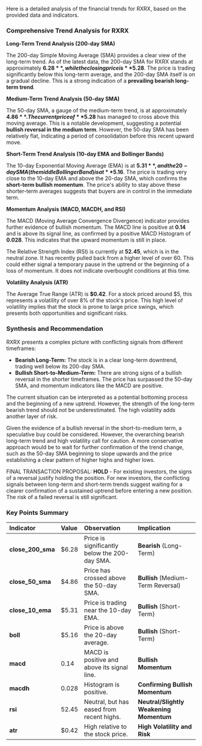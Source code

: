 Here is a detailed analysis of the financial trends for RXRX, based on the provided data and indicators.

### Comprehensive Trend Analysis for RXRX

**Long-Term Trend Analysis (200-day SMA)**

The 200-day Simple Moving Average (SMA) provides a clear view of the long-term trend. As of the latest data, the 200-day SMA for RXRX stands at approximately **$6.28**, while the closing price is **$5.28**. The price is trading significantly below this long-term average, and the 200-day SMA itself is on a gradual decline. This is a strong indication of a **prevailing bearish long-term trend**.

**Medium-Term Trend Analysis (50-day SMA)**

The 50-day SMA, a gauge of the medium-term trend, is at approximately **$4.86**. The current price of **$5.28** has managed to cross above this moving average. This is a notable development, suggesting a potential **bullish reversal in the medium term**. However, the 50-day SMA has been relatively flat, indicating a period of consolidation before this recent upward move.

**Short-Term Trend Analysis (10-day EMA and Bollinger Bands)**

The 10-day Exponential Moving Average (EMA) is at **$5.31**, and the 20-day SMA (the middle Bollinger Band) is at **$5.16**. The price is trading very close to the 10-day EMA and above the 20-day SMA, which confirms the **short-term bullish momentum**. The price's ability to stay above these shorter-term averages suggests that buyers are in control in the immediate term.

**Momentum Analysis (MACD, MACDH, and RSI)**

The MACD (Moving Average Convergence Divergence) indicator provides further evidence of bullish momentum. The MACD line is positive at **0.14** and is above its signal line, as confirmed by a positive MACD Histogram of **0.028**. This indicates that the upward momentum is still in place.

The Relative Strength Index (RSI) is currently at **52.45**, which is in the neutral zone. It has recently pulled back from a higher level of over 60. This could either signal a temporary pause in the uptrend or the beginning of a loss of momentum. It does not indicate overbought conditions at this time.

**Volatility Analysis (ATR)**

The Average True Range (ATR) is **$0.42**. For a stock priced around $5, this represents a volatility of over 8% of the stock's price. This high level of volatility implies that the stock is prone to large price swings, which presents both opportunities and significant risks.

### Synthesis and Recommendation

RXRX presents a complex picture with conflicting signals from different timeframes:

*   **Bearish Long-Term:** The stock is in a clear long-term downtrend, trading well below its 200-day SMA.
*   **Bullish Short-to-Medium-Term:** There are strong signs of a bullish reversal in the shorter timeframes. The price has surpassed the 50-day SMA, and momentum indicators like the MACD are positive.

The current situation can be interpreted as a potential bottoming process and the beginning of a new uptrend. However, the strength of the long-term bearish trend should not be underestimated. The high volatility adds another layer of risk.

Given the evidence of a bullish reversal in the short-to-medium term, a speculative buy could be considered. However, the overarching bearish long-term trend and high volatility call for caution. A more conservative approach would be to wait for further confirmation of the trend change, such as the 50-day SMA beginning to slope upwards and the price establishing a clear pattern of higher highs and higher lows.

FINAL TRANSACTION PROPOSAL: **HOLD** - For existing investors, the signs of a reversal justify holding the position. For new investors, the conflicting signals between long-term and short-term trends suggest waiting for a clearer confirmation of a sustained uptrend before entering a new position. The risk of a failed reversal is still significant.

### Key Points Summary

| Indicator | Value | Observation | Implication |
| :--- | :--- | :--- | :--- |
| **close\_200\_sma** | $6.28 | Price is significantly below the 200-day SMA. | **Bearish** (Long-Term) |
| **close\_50\_sma** | $4.86 | Price has crossed above the 50-day SMA. | **Bullish** (Medium-Term Reversal) |
| **close\_10\_ema** | $5.31 | Price is trading near the 10-day EMA. | **Bullish** (Short-Term) |
| **boll** | $5.16 | Price is above the 20-day average. | **Bullish** (Short-Term) |
| **macd** | 0.14 | MACD is positive and above its signal line. | **Bullish Momentum** |
| **macdh** | 0.028 | Histogram is positive. | **Confirming Bullish Momentum** |
| **rsi** | 52.45 | Neutral, but has eased from recent highs. | **Neutral/Slightly Weakening Momentum** |
| **atr** | $0.42 | High relative to the stock price. | **High Volatility and Risk** |